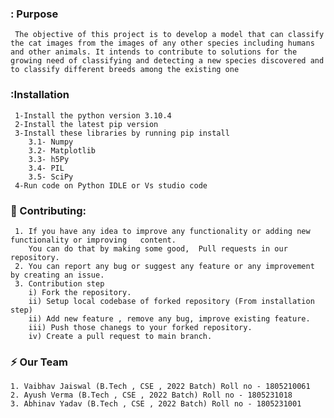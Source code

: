 ### : Purpose
     The objective of this project is to develop a model that can classify the cat images from the images of any other species including humans and other animals. It intends to contribute to solutions for the growing need of classifying and detecting a new species discovered and to classify different breeds among the existing one

### :Installation 
     1-Install the python version 3.10.4
     2-Install the latest pip version
     3-Install these libraries by running pip install
        3.1- Numpy
        3.2- Matplotlib
        3.3- h5Py
        3.4- PIL
        3.5- SciPy
     4-Run code on Python IDLE or Vs studio code

### :wrench: Contributing:
     1. If you have any idea to improve any functionality or adding new functionality or improving   content.
        You can do that by making some good,  Pull requests in our repository.
     2. You can report any bug or suggest any feature or any improvement by creating an issue.
     3. Contribution step 
        i) Fork the repository.
        ii) Setup local codebase of forked repository (From installation step)
        ii) Add new feature , remove any bug, improve existing feature.
        iii) Push those chanegs to your forked repository.
        iv) Create a pull request to main branch.

### :zap: Our Team
    1. Vaibhav Jaiswal (B.Tech , CSE , 2022 Batch) Roll no - 1805210061
    2. Ayush Verma (B.Tech , CSE , 2022 Batch) Roll no - 1805231018
    3. Abhinav Yadav (B.Tech , CSE , 2022 Batch) Roll no - 1805231001